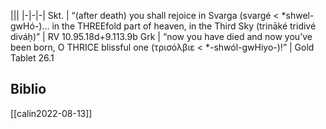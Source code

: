 |||
|-|-|-|
Skt. | “(after death) you shall rejoice in Svarga (svargé < *shwel-gwHó-)... in the THREEfold part of heaven, in the Third Sky (trināké tridivé diváḥ)” | RV 10.95.18d+9.113.9b
Grk | “now you have died and now you’ve been born, O THRICE blissful one (τρισόλβιε < *-shwól-gwHiyo-)!” | Gold Tablet 26.1
## Biblio
[[calin2022-08-13]]